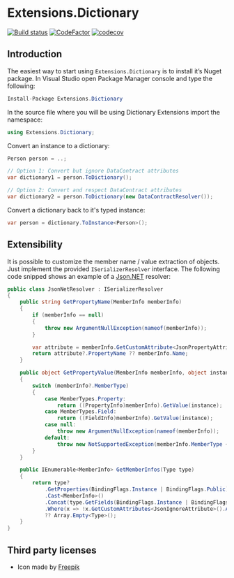 # Extensions.Dictionary

[![Build status](https://ci.appveyor.com/api/projects/status/o8eyfg4065t5qii9/branch/master?svg=true)](https://ci.appveyor.com/project/SiberaIndustries/extensions-dictionary/branch/master)
[![CodeFactor](https://www.codefactor.io/repository/github/siberaindustries/extensions.dictionary/badge)](https://www.codefactor.io/repository/github/siberaindustries/extensions.dictionary)
[![codecov](https://codecov.io/gh/SiberaIndustries/Extensions.Dictionary/branch/master/graph/badge.svg)](https://codecov.io/gh/SiberaIndustries/Extensions.Dictionary)

## Introduction

The easiest way to start using `Extensions.Dictionary` is to install it’s Nuget package. In Visual Studio open Package Manager console and type the following:

```cs
Install-Package Extensions.Dictionary
```

In the source file where you will be using Dictionary Extensions import the namespace:

```cs
using Extensions.Dictionary;
```

Convert an instance to a dictionary:

```cs
Person person = ..;

// Option 1: Convert but ignore DataContract attributes
var dictionary1 = person.ToDictionary();

// Option 2: Convert and respect DataContract attributes
var dictionary2 = person.ToDictionary(new DataContractResolver());
```

Convert a dictionary back to it's typed instance:

```cs
var person = dictionary.ToInstance<Person>();
```

## Extensibility

It is possible to customize the member name / value extraction of objects. Just implement the provided `ISerializerResolver` interface. The following code snipped shows an example of a [Json.NET](https://www.newtonsoft.com/json) resolver:

```cs
public class JsonNetResolver : ISerializerResolver
{
    public string GetPropertyName(MemberInfo memberInfo)
    {
        if (memberInfo == null)
        {
            throw new ArgumentNullException(nameof(memberInfo));
        }

        var attribute = memberInfo.GetCustomAttribute<JsonPropertyAttribute>();
        return attribute?.PropertyName ?? memberInfo.Name;
    }

    public object GetPropertyValue(MemberInfo memberInfo, object instance)
    {
        switch (memberInfo?.MemberType)
        {
            case MemberTypes.Property:
                return ((PropertyInfo)memberInfo).GetValue(instance);
            case MemberTypes.Field:
                return ((FieldInfo)memberInfo).GetValue(instance);
            case null:
                throw new ArgumentNullException(nameof(memberInfo));
            default:
                throw new NotSupportedException(memberInfo.MemberType + " not supported.");
        }
    }

    public IEnumerable<MemberInfo> GetMemberInfos(Type type)
    {
        return type?
            .GetProperties(BindingFlags.Instance | BindingFlags.Public)
            .Cast<MemberInfo>()
            .Concat(type.GetFields(BindingFlags.Instance | BindingFlags.Public))
            .Where(x => !x.GetCustomAttributes<JsonIgnoreAttribute>().Any())
            ?? Array.Empty<Type>();
    }
}
```

## Third party licenses

- Icon made by [Freepik](https://www.flaticon.com/authors/freepik)
